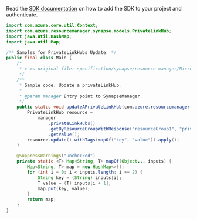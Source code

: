 Read the [SDK documentation](https://github.com/Azure/azure-sdk-for-java/blob/azure-resourcemanager-synapse_1.0.0-beta.2/sdk/synapse/azure-resourcemanager-synapse/README.md) on how to add the SDK to your project and authenticate.

```java
import com.azure.core.util.Context;
import com.azure.resourcemanager.synapse.models.PrivateLinkHub;
import java.util.HashMap;
import java.util.Map;

/** Samples for PrivateLinkHubs Update. */
public final class Main {
    /*
     * x-ms-original-file: specification/synapse/resource-manager/Microsoft.Synapse/stable/2021-06-01/examples/UpdatePrivateLinkHub.json
     */
    /**
     * Sample code: Update a privateLinkHub.
     *
     * @param manager Entry point to SynapseManager.
     */
    public static void updateAPrivateLinkHub(com.azure.resourcemanager.synapse.SynapseManager manager) {
        PrivateLinkHub resource =
            manager
                .privateLinkHubs()
                .getByResourceGroupWithResponse("resourceGroup1", "privateLinkHub1", Context.NONE)
                .getValue();
        resource.update().withTags(mapOf("key", "value")).apply();
    }

    @SuppressWarnings("unchecked")
    private static <T> Map<String, T> mapOf(Object... inputs) {
        Map<String, T> map = new HashMap<>();
        for (int i = 0; i < inputs.length; i += 2) {
            String key = (String) inputs[i];
            T value = (T) inputs[i + 1];
            map.put(key, value);
        }
        return map;
    }
}
```
